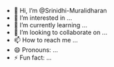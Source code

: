 - 👋 Hi, I’m @Srinidhi-Muralidharan
- 👀 I’m interested in ...
- 🌱 I’m currently learning ...
- 💞️ I’m looking to collaborate on ...
- 📫 How to reach me ...
- 😄 Pronouns: ...
- ⚡ Fun fact: ...

<!---
Srinidhi-Muralidharan/Srinidhi-Muralidharan 
You can click the Preview link to take a look at your changes.
--->
